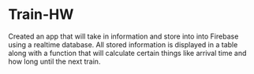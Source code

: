 # Train-HW
Created an app that will take in information and store into into Firebase using a realtime database. All stored information is displayed in a table along with a function that will calculate certain things like arrival time and how long until the next train.
